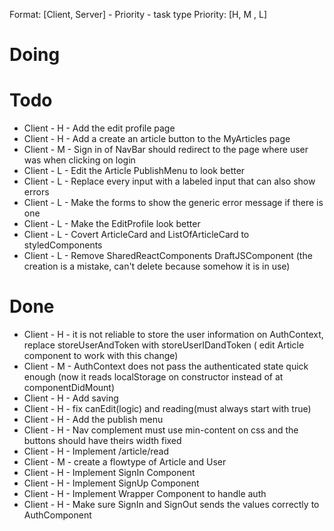 Format: [Client, Server] - Priority - task type
Priority: [H, M , L]

# Doing

# Todo

* Client - H - Add the edit profile page
* Client - H - Add a create an article button to the MyArticles page
* Client - M - Sign in of NavBar should redirect to the page where user was when clicking on login
* Client - L - Edit the Article PublishMenu to look better
* Client - L - Replace every input with a labeled input that can also show errors
* Client - L - Make the forms to show the generic error message if there is one
* Client - L - Make the EditProfile look better
* Client - L - Covert ArticleCard and ListOfArticleCard to styledComponents
* Client - L - Remove SharedReactComponents DraftJSComponent (the creation is a mistake, can't delete because somehow it is in use)

# Done

* Client - H - it is not reliable to store the user information on AuthContext, replace storeUserAndToken with storeUserIDandToken ( edit Article component to work with this change)
* Client - M - AuthContext does not pass the authenticated state quick enough (now it reads localStorage on constructor instead of at componentDidMount)
* Client - H - Add saving
* Client - H - fix canEdit(logic) and reading(must always start with true)
* Client - H - Add the publish menu
* Client - H - Nav complement must use min-content on css and the buttons should have theirs width fixed
* Client - H - Implement /article/read
* Client - M - create a flowtype of Article and User
* Client - H - Implement SignIn Component
* Client - H - Implement SignUp Component
* Client - H - Implement Wrapper Component to handle auth
* Client - H - Make sure SignIn and SignOut sends the values correctly to AuthComponent
